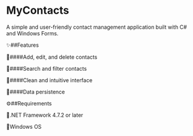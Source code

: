 # MyContacts

A simple and user-friendly contact management application built with C# and Windows Forms.

✨##Features

🔷####Add, edit, and delete contacts

🔷####Search and filter contacts

🔷####Clean and intuitive interface

🔷####Data persistence


⚙️##Requirements

🔷.NET Framework 4.7.2 or later

🔷Windows OS

